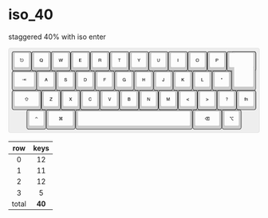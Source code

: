 # iso_40
staggered 40% with iso enter

![iso 40 layout](iso_40.png)

| row   | keys   |
| :-:   | :-:    |
| 0     | 12     |
| 1     | 11     |
| 2     | 12     |
| 3     | 5      |
| total | **40** |
